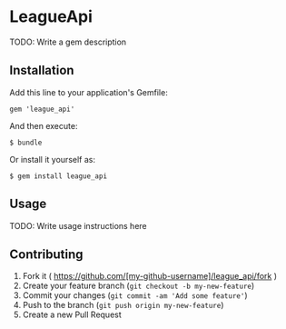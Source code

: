 # LeagueApi

TODO: Write a gem description

## Installation

Add this line to your application's Gemfile:

    gem 'league_api'

And then execute:

    $ bundle

Or install it yourself as:

    $ gem install league_api

## Usage

TODO: Write usage instructions here

## Contributing

1. Fork it ( https://github.com/[my-github-username]/league_api/fork )
2. Create your feature branch (`git checkout -b my-new-feature`)
3. Commit your changes (`git commit -am 'Add some feature'`)
4. Push to the branch (`git push origin my-new-feature`)
5. Create a new Pull Request
